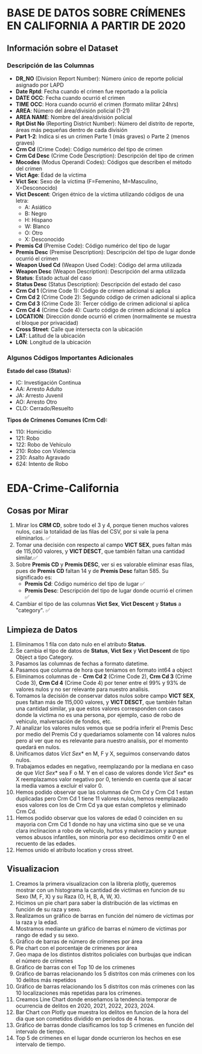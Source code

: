 # BASE DE DATOS SOBRE CRÍMENES EN CALIFORNIA A PARTIR DE 2020

## Información sobre el Dataset

### Descripción de las Columnas

- **DR_NO** (Division Report Number): Número único de reporte policial asignado por LAPD
- **Date Rptd**: Fecha cuando el crimen fue reportado a la policía
- **DATE OCC**: Fecha cuando ocurrió el crimen
- **TIME OCC**: Hora cuando ocurrió el crimen (formato militar 24hrs)
- **AREA**: Número del área/división policial (1-21)
- **AREA NAME**: Nombre del área/división policial
- **Rpt Dist No** (Reporting District Number): Número del distrito de reporte, áreas más pequeñas dentro de cada división
- **Part 1-2**: Indica si es un crimen Parte 1 (más graves) o Parte 2 (menos graves)
- **Crm Cd** (Crime Code): Código numérico del tipo de crimen
- **Crm Cd Desc** (Crime Code Description): Descripción del tipo de crimen
- **Mocodes** (Modus Operandi Codes): Códigos que describen el método del crimen
- **Vict Age**: Edad de la víctima
- **Vict Sex**: Sexo de la víctima (F=Femenino, M=Masculino, X=Desconocido)
- **Vict Descent**: Origen étnico de la víctima utilizando códigos de una letra:
  - A: Asiático
  - B: Negro
  - H: Hispano
  - W: Blanco
  - O: Otro
  - X: Desconocido
- **Premis Cd** (Premise Code): Código numérico del tipo de lugar
- **Premis Desc** (Premise Description): Descripción del tipo de lugar donde ocurrió el crimen
- **Weapon Used Cd** (Weapon Used Code): Código del arma utilizada
- **Weapon Desc** (Weapon Description): Descripción del arma utilizada
- **Status**: Estado actual del caso
- **Status Desc** (Status Description): Descripción del estado del caso
- **Crm Cd 1** (Crime Code 1): Código de crimen adicional si aplica
- **Crm Cd 2** (Crime Code 2): Segundo código de crimen adicional si aplica
- **Crm Cd 3** (Crime Code 3): Tercer código de crimen adicional si aplica
- **Crm Cd 4** (Crime Code 4): Cuarto código de crimen adicional si aplica
- **LOCATION**: Dirección donde ocurrió el crimen (normalmente se muestra el bloque por privacidad)
- **Cross Street**: Calle que intersecta con la ubicación
- **LAT**: Latitud de la ubicación
- **LON**: Longitud de la ubicación

### Algunos Códigos Importantes Adicionales

**Estado del caso (Status):**
- IC: Investigación Continua
- AA: Arresto Adulto
- JA: Arresto Juvenil
- AO: Arresto Otro
- CLO: Cerrado/Resuelto

**Tipos de Crímenes Comunes (Crm Cd):**
- 110: Homicidio
- 121: Robo
- 122: Robo de Vehículo
- 210: Robo con Violencia
- 230: Asalto Agravado
- 624: Intento de Robo

# EDA-Crime-California

## Cosas por Mirar

1. Mirar los **CRM CD**, sobre todo el 3 y 4, porque tienen muchos valores nulos, casi la totalidad de las filas del CSV, por si vale la pena eliminarlos. ✅
2. Tomar una decisión con respecto al campo **VICT SEX**, pues faltan más de 115,000 valores, y **VICT DESCT**, que también faltan una cantidad similar.✅
3. Sobre **Premis CD** y **Premis DESC**, ver si es valorable eliminar esas filas, pues de **Premis CD** faltan 14 y de **Premis Desc** faltan 585. Su significado es:
   - **Premis Cd**: Código numérico del tipo de lugar ✅
   - **Premis Desc**: Descripción del tipo de lugar donde ocurrió el crimen ✅
4. Cambiar el tipo de las columnas **Vict Sex**, **Vict Descent** y **Status** a "category".  ✅

## Limpieza de Datos

1. Eliminamos 1 fila con dato nulo en el atributo **Status**.
2. Se cambia el tipo de datos de **Status**, **Vict Sex** y **Vict Descent** de tipo Object a tipo Category.
3. Pasamos las columnas de fechas a formato datetime.
4. Pasamos que columna de hora que teniamos en formato int64 a object
5. Eliminamos columnas de - **Crm Cd 2** (Crime Code 2), **Crm Cd 3** (Crime Code 3), **Crm Cd 4** (Crime Code 4) por tener entre el 99% y 93% de valores nulos y no ser relevante para nuestro analisis.
6. Tomamos la decisión de conservar datos nulos sobre campo **VICT SEX**, pues faltan más de 115,000 valores, y **VICT DESCT**, que también faltan una cantidad similar, ya que estos valores corresponden con casos donde la victima no es una persona, por ejemplo, caso de robo de vehiculo, malversación de fondos, etc.
7. Al analizar los valores nulos vemos que se podrìa inferir el Premis Desc por medio del Premis Cd y quedariamos solamente con 14 valores nulos pero al ver que no es relevante para nuestro analisis, por el momento quedará en nulos.
8. Unificamos datos *Vict Sex** en M, F y X, seguimos conservando datos nulos.
9. Trabajamos edades en negativo, reemplazando por la mediana en caso de que *Vict Sex** sea F o M. Y en el caso de valores donde *Vict Sex** es X reemplazamos valor negativo por 0, teniendo en cuenta que al sacar la media vamos a excluir el valor 0.
10. Hemos podido observar que las columnas de Crm Cd y Crm Cd 1 estan duplicadas pero Crm Cd 1 tiene 11 valores nulos, hemos reemplazado esos valores con los de Crm Cd ya que estan completos y eliminado Crm Cd.
11. Hemos podido observar que los valores de edad 0 coinciden en su mayoria con Crm Cd 1 donde no hay una victima sino que se ve una clara inclinacion a robo de vehiculo, hurtos y malverzacion y aunque vemos abusos infantiles, son minoria por eso decidimos omitir 0 en el recuento de las edades.
12. Hemos unido el atributo location y cross street.

## Visualizacion

1. Creamos la primera visualizacion con la libreria plotly, queremos mostrar con un histograma la cantidad de victimas en funcion de su Sexo (M, F, X) y su Raza (O, H, B, A, W, X).
2. Hicimos un pie chart para saber la distribución de las víctimas en función de su raza y sexo.
3. Realizamos un gráfico de barras en función del número de víctimas por la raza y la edad.
4. Mostramos mediante un gráfico de barras el número de víctimas por rango de edad y su sexo.
5. Gráfico de barras de número de crímenes por área
6. Pie chart con el porcentaje de crímenes por área
7. Geo mapa de los distintos distritos policiales con burbujas que indican el número de crímenes
8. Gráfico de barras con el Top 10 de los crímenes
9. Gráfico de barras relacionando los 5 distritos con más crímenes con los 10 delitos más repetidos
10. Gráfico de barras relacionando los 5 distritos con más crímenes con las 10 localizaciones más repetidas para los crímenes.
11. Creamos Line Chart donde enseñamos la tendencia temporar de ocurrencia de delitos en 2020, 2021, 2022, 2023, 2024.
12. Bar Chart con Plotly que muestra los delitos en funcion de la hora del dia que son cometidos dividido en periodos de 4 horas.
13. Gráfico de barras donde clasificamos los top 5 crímenes en función del intervalo de tiempo.
14. Top 5 de crímenes en el lugar donde ocurrieron los hechos en ese intervalo de tiempo.

